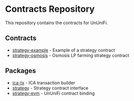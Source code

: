 # Contracts Repository

This repository contains the contracts for UnUniFi.

## Contracts

- [strategy-example](./contracts/strategy-example) - Example of a strategy contract
- [strategy-osmosis](./contracts/strategy-osmosis) - Osmosis LP farming strategy contract

## Packages

- [ica-tx](./packages/ica-tx) - ICA transaction builder
- [strategy](./packages/strategy) - Strategy contract interface
- [strategy-evm](./packages/ununifi-binding) - UnUniFi contract binding

